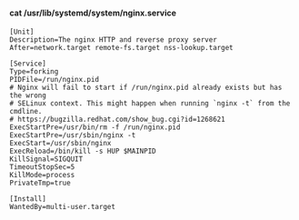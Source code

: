#### cat /usr/lib/systemd/system/nginx.service 
    [Unit]
    Description=The nginx HTTP and reverse proxy server
    After=network.target remote-fs.target nss-lookup.target

    [Service]
    Type=forking
    PIDFile=/run/nginx.pid
    # Nginx will fail to start if /run/nginx.pid already exists but has the wrong
    # SELinux context. This might happen when running `nginx -t` from the cmdline.
    # https://bugzilla.redhat.com/show_bug.cgi?id=1268621
    ExecStartPre=/usr/bin/rm -f /run/nginx.pid
    ExecStartPre=/usr/sbin/nginx -t
    ExecStart=/usr/sbin/nginx
    ExecReload=/bin/kill -s HUP $MAINPID
    KillSignal=SIGQUIT
    TimeoutStopSec=5
    KillMode=process
    PrivateTmp=true

    [Install]
    WantedBy=multi-user.target
